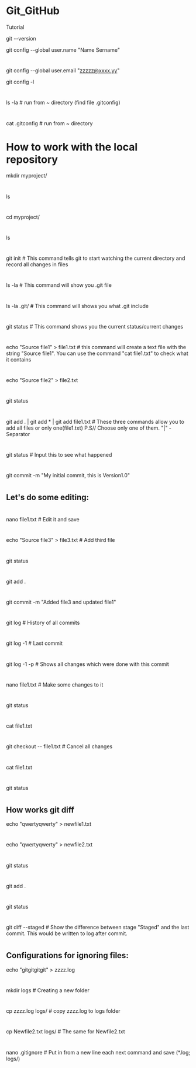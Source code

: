 # Git_GitHub
Tutorial

git --version

git config --global user.name "Name Sername"
#
git config --global user.email "zzzzz@xxxx.yy"

git config -l
#
ls -la  # run from ~ directory (find file .gitconfig)
#
cat .gitconfig # run from ~ directory

# How to work with the local repository

mkdir myproject/
#
ls
#
cd myproject/
#
ls
#
git init # This command tells git to start watching the current directory and record all changes in files
#
ls -la # This command will show you .git file
#
ls -la .git/ # This command will shows you what .git include
#
git status # This command shows you the current status/current changes
#
echo "Source file1" > file1.txt # this command will create a text file with the string "Source file1". You can use the command "cat file1.txt" to check what it contains
#
echo "Source file2" > file2.txt
#
git status
#
git add . | git add * | git add file1.txt # These three commands allow you to add all files or only one(file1.txt) P.S// Choose only one of them. "|" - Separator
#
git status # Input this to see what happened
#
git commit -m "My initial commit, this is Version1.0"
#
Let's do some editing:
-
#
nano file1.txt # Edit it and save
#
echo "Source file3" > file3.txt # Add third file
#
git status
#
git add .
#
git commit -m "Added file3 and updated file1"
#
git log # History of all commits
#
git log -1 # Last commit
#
git log -1 -p # Shows all changes which were done with this commit
#
nano file1.txt # Make some changes to it
#
git status
#
cat file1.txt
#
git checkout -- file1.txt # Cancel all changes
#
cat file1.txt
#
git status
#
How works git diff
-
echo "qwertyqwerty" > newfile1.txt
#
echo "qwertyqwerty" > newfile2.txt
#
git status
#
git add .
#
git status
#
git diff --staged # Show the difference between stage "Staged" and the last commit. This would be written to log after commit.
#
Configurations for ignoring files:
-
echo "gitgitgitgit" > zzzz.log
#
mkdir logs # Creating a new folder
#
cp zzzz.log logs/ # copy zzzz.log to logs folder
#
cp Newfile2.txt logs/ # The same for Newfile2.txt
#
nano .gitignore # Put in from a new line each next command and save (*.log; logs/)








